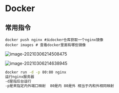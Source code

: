 # Docker

## 常用指令

```bas
docker push nginx #从docker仓库获取一个nginx镜像
docker images # 查看docker里面有哪些镜像
```

![image-20210306214508475](D:\学习笔记\image-20210306214508475.png)

![image-20210306214638945](D:\学习笔记\image-20210306214638945.png)

```bash
docker run -d -p 80:80 nginx
运行nginx服务器
-d是指后台运行
-p是来指定内外端口映射  80是内 80是外 相当于内和外相同映射
```

